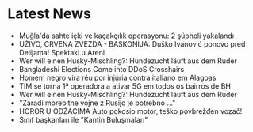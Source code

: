 # Latest News
-  Muğla'da sahte içki ve kaçakçılık operasyonu: 2 şüpheli yakalandı
-  UŽIVO, CRVENA ZVEZDA - BASKONIJA: Duško Ivanović ponovo pred Delijama! Spektakl u Areni
-  Wer will einen Husky-Mischling?: Hundezucht läuft aus dem Ruder
-  Bangladeshi Elections Come into DDoS Crosshairs
-  Homem negro vira réu por injúria contra italiano em Alagoas
-  TIM se torna 1ª operadora a ativar 5G em todos os bairros de BH
-  Wer will einen Husky-Mischling?: Hundezucht läuft aus dem Ruder
-  "Zaradi morebitne vojne z Rusijo je potrebno ..."
-  HOROR U ODŽACIMA Auto pokosio motor, teško povbrežđen vozač!
-  Sınıf başkanları ile "Kantin Buluşmaları"
